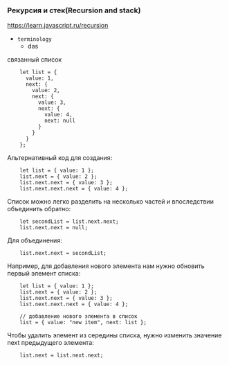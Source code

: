 ### Рекурсия и стек(Recursion and stack)

https://learn.javascript.ru/recursion

- `terminology`
    - das

связанный список

        let list = {
          value: 1,
          next: {
            value: 2,
            next: {
              value: 3,
              next: {
                value: 4,
                next: null
              }
            }
          }
        };

Альтернативный код для создания:

        let list = { value: 1 };
        list.next = { value: 2 };
        list.next.next = { value: 3 };
        list.next.next.next = { value: 4 };

Список можно легко разделить на несколько частей и впоследствии объединить обратно:

        let secondList = list.next.next;
        list.next.next = null;

Для объединения:

        list.next.next = secondList;

Например, для добавления нового элемента нам нужно обновить первый элемент списка:

        let list = { value: 1 };
        list.next = { value: 2 };
        list.next.next = { value: 3 };
        list.next.next.next = { value: 4 };
        
        // добавление нового элемента в список
        list = { value: "new item", next: list };

Чтобы удалить элемент из середины списка, нужно изменить значение next предыдущего элемента:

        list.next = list.next.next;
